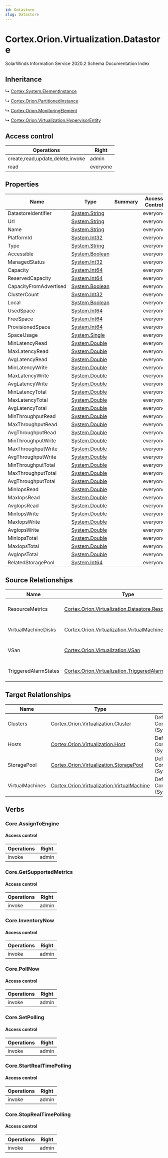 ```yaml
---
id: Datastore
slug: Datastore
---
```


# Cortex.Orion.Virtualization.Datastore

SolarWinds Information Service 2020.2 Schema Documentation Index

## Inheritance

↳ [Cortex.System.ElementInstance](./../Cortex.System/ElementInstance)

↳ [Cortex.Orion.PartitionedInstance](./../Cortex.Orion/PartitionedInstance)

↳ [Cortex.Orion.MonitoringElement](./../Cortex.Orion/MonitoringElement)

↳ [Cortex.Orion.Virtualization.HypervisorEntity](./../Cortex.Orion.Virtualization/HypervisorEntity)

## Access control

| Operations | Right |
| ------ | ------ |
| create,read,update,delete,invoke | admin |
| read | everyone |

## Properties

| Name | Type | Summary | Access Control |
| ------ | ------ | ------ | ------ |
| DatastoreIdentifier | [System.String](https://docs.microsoft.com/en-us/dotnet/api/system.string) |  | everyone |
| Url | [System.String](https://docs.microsoft.com/en-us/dotnet/api/system.string) |  | everyone |
| Name | [System.String](https://docs.microsoft.com/en-us/dotnet/api/system.string) |  | everyone |
| PlatformId | [System.Int32](https://docs.microsoft.com/en-us/dotnet/api/system.int32) |  | everyone |
| Type | [System.String](https://docs.microsoft.com/en-us/dotnet/api/system.string) |  | everyone |
| Accessible | [System.Boolean](https://docs.microsoft.com/en-us/dotnet/api/system.boolean) |  | everyone |
| ManagedStatus | [System.Int32](https://docs.microsoft.com/en-us/dotnet/api/system.int32) |  | everyone |
| Capacity | [System.Int64](https://docs.microsoft.com/en-us/dotnet/api/system.int64) |  | everyone |
| ReservedCapacity | [System.Int64](https://docs.microsoft.com/en-us/dotnet/api/system.int64) |  | everyone |
| CapacityFromAdvertised | [System.Boolean](https://docs.microsoft.com/en-us/dotnet/api/system.boolean) |  | everyone |
| ClusterCount | [System.Int32](https://docs.microsoft.com/en-us/dotnet/api/system.int32) |  | everyone |
| Local | [System.Boolean](https://docs.microsoft.com/en-us/dotnet/api/system.boolean) |  | everyone |
| UsedSpace | [System.Int64](https://docs.microsoft.com/en-us/dotnet/api/system.int64) |  | everyone |
| FreeSpace | [System.Int64](https://docs.microsoft.com/en-us/dotnet/api/system.int64) |  | everyone |
| ProvisionedSpace | [System.Int64](https://docs.microsoft.com/en-us/dotnet/api/system.int64) |  | everyone |
| SpaceUsage | [System.Single](https://docs.microsoft.com/en-us/dotnet/api/system.single) |  | everyone |
| MinLatencyRead | [System.Double](https://docs.microsoft.com/en-us/dotnet/api/system.double) |  | everyone |
| MaxLatencyRead | [System.Double](https://docs.microsoft.com/en-us/dotnet/api/system.double) |  | everyone |
| AvgLatencyRead | [System.Double](https://docs.microsoft.com/en-us/dotnet/api/system.double) |  | everyone |
| MinLatencyWrite | [System.Double](https://docs.microsoft.com/en-us/dotnet/api/system.double) |  | everyone |
| MaxLatencyWrite | [System.Double](https://docs.microsoft.com/en-us/dotnet/api/system.double) |  | everyone |
| AvgLatencyWrite | [System.Double](https://docs.microsoft.com/en-us/dotnet/api/system.double) |  | everyone |
| MinLatencyTotal | [System.Double](https://docs.microsoft.com/en-us/dotnet/api/system.double) |  | everyone |
| MaxLatencyTotal | [System.Double](https://docs.microsoft.com/en-us/dotnet/api/system.double) |  | everyone |
| AvgLatencyTotal | [System.Double](https://docs.microsoft.com/en-us/dotnet/api/system.double) |  | everyone |
| MinThroughputRead | [System.Double](https://docs.microsoft.com/en-us/dotnet/api/system.double) |  | everyone |
| MaxThroughputRead | [System.Double](https://docs.microsoft.com/en-us/dotnet/api/system.double) |  | everyone |
| AvgThroughputRead | [System.Double](https://docs.microsoft.com/en-us/dotnet/api/system.double) |  | everyone |
| MinThroughputWrite | [System.Double](https://docs.microsoft.com/en-us/dotnet/api/system.double) |  | everyone |
| MaxThroughputWrite | [System.Double](https://docs.microsoft.com/en-us/dotnet/api/system.double) |  | everyone |
| AvgThroughputWrite | [System.Double](https://docs.microsoft.com/en-us/dotnet/api/system.double) |  | everyone |
| MinThroughputTotal | [System.Double](https://docs.microsoft.com/en-us/dotnet/api/system.double) |  | everyone |
| MaxThroughputTotal | [System.Double](https://docs.microsoft.com/en-us/dotnet/api/system.double) |  | everyone |
| AvgThroughputTotal | [System.Double](https://docs.microsoft.com/en-us/dotnet/api/system.double) |  | everyone |
| MinIopsRead | [System.Double](https://docs.microsoft.com/en-us/dotnet/api/system.double) |  | everyone |
| MaxIopsRead | [System.Double](https://docs.microsoft.com/en-us/dotnet/api/system.double) |  | everyone |
| AvgIopsRead | [System.Double](https://docs.microsoft.com/en-us/dotnet/api/system.double) |  | everyone |
| MinIopsWrite | [System.Double](https://docs.microsoft.com/en-us/dotnet/api/system.double) |  | everyone |
| MaxIopsWrite | [System.Double](https://docs.microsoft.com/en-us/dotnet/api/system.double) |  | everyone |
| AvgIopsWrite | [System.Double](https://docs.microsoft.com/en-us/dotnet/api/system.double) |  | everyone |
| MinIopsTotal | [System.Double](https://docs.microsoft.com/en-us/dotnet/api/system.double) |  | everyone |
| MaxIopsTotal | [System.Double](https://docs.microsoft.com/en-us/dotnet/api/system.double) |  | everyone |
| AvgIopsTotal | [System.Double](https://docs.microsoft.com/en-us/dotnet/api/system.double) |  | everyone |
| RelatedStoragePool | [System.Int64](https://docs.microsoft.com/en-us/dotnet/api/system.int64) |  | everyone |

## Source Relationships

| Name | Type | Notes |
| ------ | ------ | ------ |
| ResourceMetrics | [Cortex.Orion.Virtualization.Datastore.ResourceMetrics](./../Cortex.Orion.Virtualization.Datastore/ResourceMetrics) | Defined by relationship Cortex.Orion.Virtualization.DatastoreToResourceMetrics (System.Hosting) |
| VirtualMachineDisks | [Cortex.Orion.Virtualization.VirtualMachineDisk](./../Cortex.Orion.Virtualization/VirtualMachineDisk) | Defined by relationship Cortex.Orion.Virtualization.DatastoreToVirtualMachineDisks (System.Reference) |
| VSan | [Cortex.Orion.Virtualization.VSan](./../Cortex.Orion.Virtualization/VSan) | Defined by relationship Cortex.Orion.Virtualization.DatastoreToVSan (System.Reference) |
| TriggeredAlarmStates | [Cortex.Orion.Virtualization.TriggeredAlarmState](./../Cortex.Orion.Virtualization/TriggeredAlarmState) | Defined by relationship Cortex.Orion.Virtualization.TriggeredAlarmStatesToDatastore (System.Reference) |

## Target Relationships

| Name | Type | Notes |
| ------ | ------ | ------ |
| Clusters | [Cortex.Orion.Virtualization.Cluster](./../Cortex.Orion.Virtualization/Cluster) | Defined by relationship Cortex.Orion.Virtualization.ClustersToDatastores (System.Reference) |
| Hosts | [Cortex.Orion.Virtualization.Host](./../Cortex.Orion.Virtualization/Host) | Defined by relationship Cortex.Orion.Virtualization.HostsToDatastores (System.Reference) |
| StoragePool | [Cortex.Orion.Virtualization.StoragePool](./../Cortex.Orion.Virtualization/StoragePool) | Defined by relationship Cortex.Orion.Virtualization.StoragePoolToDatastores (System.Reference) |
| VirtualMachines | [Cortex.Orion.Virtualization.VirtualMachine](./../Cortex.Orion.Virtualization/VirtualMachine) | Defined by relationship Cortex.Orion.Virtualization.VirtualMachinesToDatastores (System.Reference) |

## Verbs

### Core.AssignToEngine

#### Access control

| Operations | Right |
| ------ | ------ |
| invoke | admin |

### Core.GetSupportedMetrics

#### Access control

| Operations | Right |
| ------ | ------ |
| invoke | admin |

### Core.InventoryNow

#### Access control

| Operations | Right |
| ------ | ------ |
| invoke | admin |

### Core.PollNow

#### Access control

| Operations | Right |
| ------ | ------ |
| invoke | admin |

### Core.SetPolling

#### Access control

| Operations | Right |
| ------ | ------ |
| invoke | admin |

### Core.StartRealTimePolling

#### Access control

| Operations | Right |
| ------ | ------ |
| invoke | admin |

### Core.StopRealTimePolling

#### Access control

| Operations | Right |
| ------ | ------ |
| invoke | admin |

